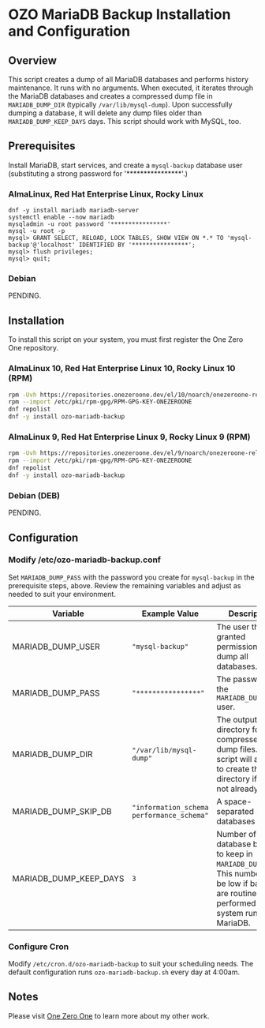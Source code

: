 # OZO MariaDB Backup Installation and Configuration

## Overview
This script creates a dump of all MariaDB databases and performs history maintenance. It runs with no arguments. When executed, it iterates through the MariaDB databases and creates a compressed dump file in `MARIADB_DUMP_DIR` (typically `/var/lib/mysql-dump`). Upon successfully dumping a database, it will delete any dump files older than `MARIADB_DUMP_KEEP_DAYS` days. This script should work with MySQL, too.

## Prerequisites
Install MariaDB, start services, and create a `mysql-backup` database user (substituting a strong password for '****************'.)

### AlmaLinux, Red Hat Enterprise Linux, Rocky Linux
```
dnf -y install mariadb mariadb-server
systemctl enable --now mariadb
mysqladmin -u root password '****************'
mysql -u root -p
mysql> GRANT SELECT, RELOAD, LOCK TABLES, SHOW VIEW ON *.* TO 'mysql-backup'@'localhost' IDENTIFIED BY '****************';
mysql> flush privileges;
mysql> quit;
```
### Debian
PENDING.

## Installation
To install this script on your system, you must first register the One Zero One repository.

### AlmaLinux 10, Red Hat Enterprise Linux 10, Rocky Linux 10 (RPM)
```bash
rpm -Uvh https://repositories.onezeroone.dev/el/10/noarch/onezeroone-release-latest.el10.noarch.rpm
rpm --import /etc/pki/rpm-gpg/RPM-GPG-KEY-ONEZEROONE
dnf repolist
dnf -y install ozo-mariadb-backup
```

### AlmaLinux 9, Red Hat Enterprise Linux 9, Rocky Linux 9 (RPM)
```bash
rpm -Uvh https://repositories.onezeroone.dev/el/9/noarch/onezeroone-release-latest.el9.noarch.rpm
rpm --import /etc/pki/rpm-gpg/RPM-GPG-KEY-ONEZEROONE
dnf repolist
dnf -y install ozo-mariadb-backup
```

### Debian (DEB)
PENDING.

## Configuration
### Modify /etc/ozo-mariadb-backup.conf
Set `MARIADB_DUMP_PASS` with the password you create for `mysql-backup` in the prerequisite steps, above. Review the remaining variables and adjust as needed to suit your environment.

|Variable|Example Value|Description|
|--------|-------------|-----------|
|MARIADB_DUMP_USER|`"mysql-backup"`|The user that was granted permission to dump all databases.|
|MARIADB_DUMP_PASS|`"****************"`|The password for the `MARIADB_DUMP_USER` user.|
|MARIADB_DUMP_DIR|`"/var/lib/mysql-dump"`|The output directory for compressed dump files. The script will attempt to create this directory if it does not already exist.|
|MARIADB_DUMP_SKIP_DB|`"information_schema performance_schema"`|A space-separated list of databases to skip.|
|MARIADB_DUMP_KEEP_DAYS|`3`|Number of database backups to keep in `MARIADB_DUMP_DIR`. This number can be low if backups are routinely performed of the system running MariaDB.|

### Configure Cron
Modify `/etc/cron.d/ozo-mariadb-backup` to suit your scheduling needs. The default configuration runs `ozo-mariadb-backup.sh` every day at 4:00am.

## Notes
Please visit [One Zero One](https://onezeroone.dev) to learn more about my other work.
